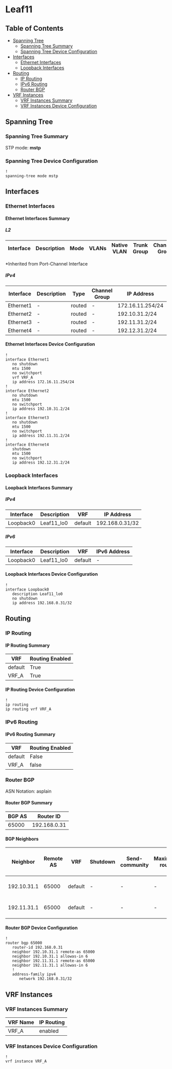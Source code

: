 # Leaf11

## Table of Contents

- [Spanning Tree](#spanning-tree)
  - [Spanning Tree Summary](#spanning-tree-summary)
  - [Spanning Tree Device Configuration](#spanning-tree-device-configuration)
- [Interfaces](#interfaces)
  - [Ethernet Interfaces](#ethernet-interfaces)
  - [Loopback Interfaces](#loopback-interfaces)
- [Routing](#routing)
  - [IP Routing](#ip-routing)
  - [IPv6 Routing](#ipv6-routing)
  - [Router BGP](#router-bgp)
- [VRF Instances](#vrf-instances)
  - [VRF Instances Summary](#vrf-instances-summary)
  - [VRF Instances Device Configuration](#vrf-instances-device-configuration)

## Spanning Tree

### Spanning Tree Summary

STP mode: **mstp**

### Spanning Tree Device Configuration

```eos
!
spanning-tree mode mstp
```

## Interfaces

### Ethernet Interfaces

#### Ethernet Interfaces Summary

##### L2

| Interface | Description | Mode | VLANs | Native VLAN | Trunk Group | Channel-Group |
| --------- | ----------- | ---- | ----- | ----------- | ----------- | ------------- |

*Inherited from Port-Channel Interface

##### IPv4

| Interface | Description | Type | Channel Group | IP Address | VRF |  MTU | Shutdown | ACL In | ACL Out |
| --------- | ----------- | -----| ------------- | ---------- | ----| ---- | -------- | ------ | ------- |
| Ethernet1 | - | routed | - | 172.16.11.254/24 | VRF_A | 1500 | False | - | - |
| Ethernet2 | - | routed | - | 192.10.31.2/24 | default | 1500 | False | - | - |
| Ethernet3 | - | routed | - | 192.11.31.2/24 | default | 1500 | False | - | - |
| Ethernet4 | - | routed | - | 192.12.31.2/24 | default | 1500 | True | - | - |

#### Ethernet Interfaces Device Configuration

```eos
!
interface Ethernet1
   no shutdown
   mtu 1500
   no switchport
   vrf VRF_A
   ip address 172.16.11.254/24
!
interface Ethernet2
   no shutdown
   mtu 1500
   no switchport
   ip address 192.10.31.2/24
!
interface Ethernet3
   no shutdown
   mtu 1500
   no switchport
   ip address 192.11.31.2/24
!
interface Ethernet4
   shutdown
   mtu 1500
   no switchport
   ip address 192.12.31.2/24
```

### Loopback Interfaces

#### Loopback Interfaces Summary

##### IPv4

| Interface | Description | VRF | IP Address |
| --------- | ----------- | --- | ---------- |
| Loopback0 | Leaf11_lo0 | default | 192.168.0.31/32 |

##### IPv6

| Interface | Description | VRF | IPv6 Address |
| --------- | ----------- | --- | ------------ |
| Loopback0 | Leaf11_lo0 | default | - |

#### Loopback Interfaces Device Configuration

```eos
!
interface Loopback0
   description Leaf11_lo0
   no shutdown
   ip address 192.168.0.31/32
```

## Routing

### IP Routing

#### IP Routing Summary

| VRF | Routing Enabled |
| --- | --------------- |
| default | True |
| VRF_A | True |

#### IP Routing Device Configuration

```eos
!
ip routing
ip routing vrf VRF_A
```

### IPv6 Routing

#### IPv6 Routing Summary

| VRF | Routing Enabled |
| --- | --------------- |
| default | False |
| VRF_A | false |

### Router BGP

ASN Notation: asplain

#### Router BGP Summary

| BGP AS | Router ID |
| ------ | --------- |
| 65000 | 192.168.0.31 |

#### BGP Neighbors

| Neighbor | Remote AS | VRF | Shutdown | Send-community | Maximum-routes | Allowas-in | BFD | RIB Pre-Policy Retain | Route-Reflector Client | Passive | TTL Max Hops |
| -------- | --------- | --- | -------- | -------------- | -------------- | ---------- | --- | --------------------- | ---------------------- | ------- | ------------ |
| 192.10.31.1 | 65000 | default | - | - | - | Allowed, allowed 6 times | - | - | - | - | - |
| 192.11.31.1 | 65000 | default | - | - | - | Allowed, allowed 6 times | - | - | - | - | - |

#### Router BGP Device Configuration

```eos
!
router bgp 65000
   router-id 192.168.0.31
   neighbor 192.10.31.1 remote-as 65000
   neighbor 192.10.31.1 allowas-in 6
   neighbor 192.11.31.1 remote-as 65000
   neighbor 192.11.31.1 allowas-in 6
   !
   address-family ipv4
      network 192.168.0.31/32
```

## VRF Instances

### VRF Instances Summary

| VRF Name | IP Routing |
| -------- | ---------- |
| VRF_A | enabled |

### VRF Instances Device Configuration

```eos
!
vrf instance VRF_A
```
